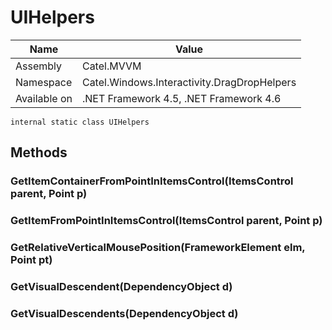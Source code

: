 

# UIHelpers

Name|Value
---|---
Assembly|Catel.MVVM
Namespace|Catel.Windows.Interactivity.DragDropHelpers
Available on|.NET Framework 4.5, .NET Framework 4.6

```
internal static class UIHelpers
```

## Methods

### GetItemContainerFromPointInItemsControl(ItemsControl parent, Point p)

### GetItemFromPointInItemsControl(ItemsControl parent, Point p)

### GetRelativeVerticalMousePosition(FrameworkElement elm, Point pt)

### GetVisualDescendent<T>(DependencyObject d)

### GetVisualDescendents<T>(DependencyObject d)

